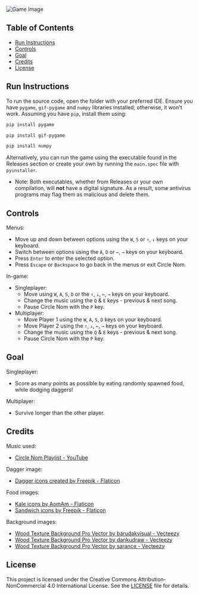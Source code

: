 ![Game Image](image/others/readme_image_1.png)

## Table of Contents
- [Run Instructions](#run-instructions)
- [Controls](#controls)
- [Goal](#goal)
- [Credits](#credits)
- [License](#license)

## Run Instructions

To run the source code, open the folder with your preferred IDE. Ensure you have `pygame`,  `gif-pygame` and `numpy` libraries installed; otherwise, it won't work. Assuming you have `pip`, install them using:

```sh
pip install pygame
```

```sh
pip install gif-pygame
```

```sh
pip install numpy
```

Alternatively, you can run the game using the executable found in the Releases section or create your own by running the `main.spec` file with `pyinstaller`. 
- Note: Both executables, whether from Releases or your own compilation, will **not** have a digital signature. As a result, some antivirus programs may flag them as malicious and delete them.

## Controls

Menus:
- Move up and down between options using the `W`, `S` or `↑`, `↓` keys on your keyboard.
- Switch between options using the `A`, `D` or `←`, `→` keys on your keyboard.
- Press `Enter` to enter the selected option.
- Press `Escape` or `Backspace` to go back in the menus or exit Circle Nom.

In-game:
- Singleplayer:
    - Move using `W`, `A`, `S`, `D` or the `↑`, `↓`, `←`, `→` keys on your keyboard.
    - Change the music using the `Q` & `E` keys - previous & next song.
    - Pause Circle Nom with the `P` key.
- Multiplayer:
    - Move Player 1 using the `W`, `A`, `S`, `D` keys on your keyboard.
    - Move Player 2 using the `↑`, `↓`, `←`, `→` keys on your keyboard.
    - Change the music using the `Q` & `E` keys - previous & next song.
    - Pause Circle Nom with the `P` key.

## Goal
Singleplayer:
- Score as many points as possible by eating randomly spawned food, while dodging daggers!

Multiplayer:
- Survive longer than the other player.

## Credits

Music used:
- [Circle Nom Playlist - YouTube](https://youtube.com/playlist?list=PLXh2LnVpYeGshiAfckrBB0CvswgWv08WY&si=fghVy5HBqIqqJyV8)

Dagger image:
- [Dagger icons created by Freepik - Flaticon](https://www.flaticon.com/free-icons/dagger)

Food images:
- [Kale icons by AomAm - Flaticon](https://www.flaticon.com/free-icons/kale)
- [Sandwich icons by Freepik - Flaticon](https://www.flaticon.com/free-icons/sandwich)

Background images:
- [Wood Texture Background Pro Vector by barudakvisual - Vecteezy](https://www.vecteezy.com/vector-art/2173386-wood-texture-background)
- [Wood Texture Background Pro Vector by dankudraw - Vecteezy](https://www.vecteezy.com/vector-art/3343397-wood-texture-background)
- [Wood Texture Background Pro Vector by sarance - Vecteezy](https://www.vecteezy.com/vector-art/3157015-wood-texture-background)

## License

This project is licensed under the Creative Commons Attribution-NonCommercial 4.0 International License. See the [LICENSE](./LICENSE) file for details.